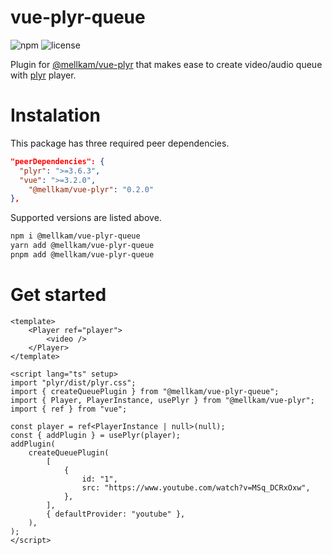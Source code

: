 # vue-plyr-queue
![npm](https://badgen.net/npm/v/@mellkam/vue-plyr-queue)
![license](https://badgen.net/npm/license/@mellkam/vue-plyr-queue)

Plugin for [@mellkam/vue-plyr](https://npmjs.com/package/@mellkam/vue-plyr) that makes ease to create video/audio queue with [plyr](https://github.com/sampotts/plyr) player.

# Instalation

This package has three required peer dependencies.

```json
"peerDependencies": {
  "plyr": ">=3.6.3",
  "vue": ">=3.2.0",
	"@mellkam/vue-plyr": "0.2.0"
},
```

Supported versions are listed above.

```bash
npm i @mellkam/vue-plyr-queue
yarn add @mellkam/vue-plyr-queue
pnpm add @mellkam/vue-plyr-queue
```

# Get started

```vue
<template>
	<Player ref="player">
		<video />
	</Player>
</template>

<script lang="ts" setup>
import "plyr/dist/plyr.css";
import { createQueuePlugin } from "@mellkam/vue-plyr-queue";
import { Player, PlayerInstance, usePlyr } from "@mellkam/vue-plyr";
import { ref } from "vue";

const player = ref<PlayerInstance | null>(null);
const { addPlugin } = usePlyr(player);
addPlugin(
	createQueuePlugin(
		[
			{
				id: "1",
				src: "https://www.youtube.com/watch?v=MSq_DCRxOxw",
			},
		],
		{ defaultProvider: "youtube" },
	),
);
</script>
```
